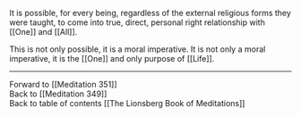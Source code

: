 It is possible, for every being, regardless of the external religious forms they were taught, to come into true, direct, personal right relationship with [[One]] and [[All]]. 

This is not only possible, it is a moral imperative. It is not only a moral imperative, it is the [[One]] and only purpose of [[Life]].

___

Forward to [[Meditation 351]]  
Back to [[Meditation 349]]  
Back to table of contents [[The Lionsberg Book of Meditations]]  